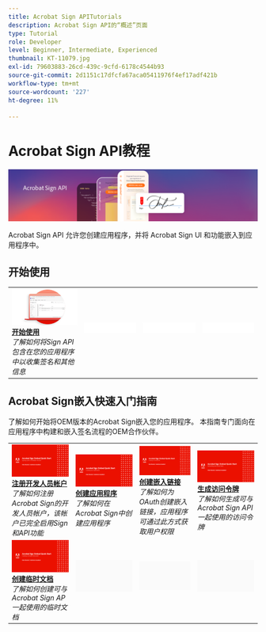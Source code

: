 ```yaml
---
title: Acrobat Sign APITutorials
description: Acrobat Sign API的“概述”页面
type: Tutorial
role: Developer
level: Beginner, Intermediate, Experienced
thumbnail: KT-11079.jpg
exl-id: 79603883-26cd-439c-9cfd-6178c4544b93
source-git-commit: 2d1151c17dfcfa67aca05411976f4ef17adf421b
workflow-type: tm+mt
source-wordcount: '227'
ht-degree: 11%

---
```


# Acrobat Sign API教程

![Acrobat Sign API横幅](../assets/acrobatsignhero.png)

Acrobat Sign API 允许您创建应用程序，并将 Acrobat Sign UI 和功能嵌入到应用程序中。

## 开始使用

<table style="table-layout:fixed">
<tr>
   <td>
    <a href="signapi.md">
      <img alt="开始使用" src="assets/GSASAPI_thumb.png" />
    </a>
    <div>
    <a href="signapi.md"><strong>开始使用</strong></a>
    </div>
    <em>了解如何将Sign API包含在您的应用程序中以收集签名和其他信息</em>
    <br>
  </td>
  <td>
    <img alt="间隔条" src="../assets/WhiteBanner_Placeholder.png" />
    <div>
    <br>
  </td>
  <td>
    <img alt="间隔条" src="../assets/WhiteBanner_Placeholder.png" />
    <div>
    <br>
  </td>
  <td>
    <img alt="间隔条" src="../assets/WhiteBanner_Placeholder.png" />
    <div>
    <br>
  </td>
</tr>
</table>

## Acrobat Sign嵌入快速入门指南

了解如何开始将OEM版本的Acrobat Sign嵌入您的应用程序。 本指南专门面向在应用程序中构建和嵌入签名流程的OEM合作伙伴。

<table style="table-layout:fixed">
<tr>
 <td>
   <a href="sign-up-developer-account.md">
      <img alt="注册开发人员帐户" src="assets/Signingup_1280.png" />
   </a>
    <div>
   <a href="sign-up-developer-account.md"><strong>注册开发人员帐户</strong></a>
    </div>
    <em>了解如何注册Acrobat Sign的开发人员帐户，该帐户已完全启用Sign和API功能</em>
    <br>
  </td>
  <td>
   <a href="creating-your-application.md">
      <img alt="创建应用程序" src="assets/Creatingyourapplication_1280.png" />
   </a>
    <div>
   <a href="creating-your-application.md"><strong>创建应用程序</strong></a>
    </div>
    <em>了解如何在Acrobat Sign中创建应用程序</em>
    <br>
  </td>
   <td>
   <a href="creating-an-embed-link.md">
      <img alt="创建嵌入链接" src="assets/Creatinganembedlink_1280.png" />
   </a>
    <div>
   <a href="creating-an-embed-link.md"><strong>创建嵌入链接</strong></a>
    </div>
    <em>了解如何为OAuth创建嵌入链接，应用程序可通过此方式获取用户权限</em>
    <br>
  </td>
  <td>
   <a href="generating-an-access-token.md">
      <img alt="生成访问令牌" src="assets/Generatingyouraccesstoken_1280.png" />
   </a>
    <div>
   <a href="generating-an-access-token.md"><strong>生成访问令牌</strong></a>
    </div>
    <em>了解如何生成可与Acrobat Sign API一起使用的访问令牌</em>
    <br>
  </td>
</tr>
<tr>
  <td>
   <a href="creating-a-transient-document.md">
      <img alt="创建临时文档" src="assets/Creatingatransientdocument_1280.png" />
   </a>
    <div>
   <a href="creating-a-transient-document.md"><strong>创建临时文档</strong></a>
    </div>
    <em>了解如何创建可与Acrobat Sign AP一起使用的临时文档</em>
    <br>
  </td>
  <td>
    <img alt="间隔条" src="../assets/GrayBanner_Placeholder.png" />
    <div>
    <br>
  </td>
   <td>
    <img alt="间隔条" src="../assets/GrayBanner_Placeholder.png" />
    <div>
    <br>
  </td>
  <td>
    <img alt="间隔条" src="../assets/GrayBanner_Placeholder.png" />
    <div>
    <br>
  </td>
</tr>
</table>
